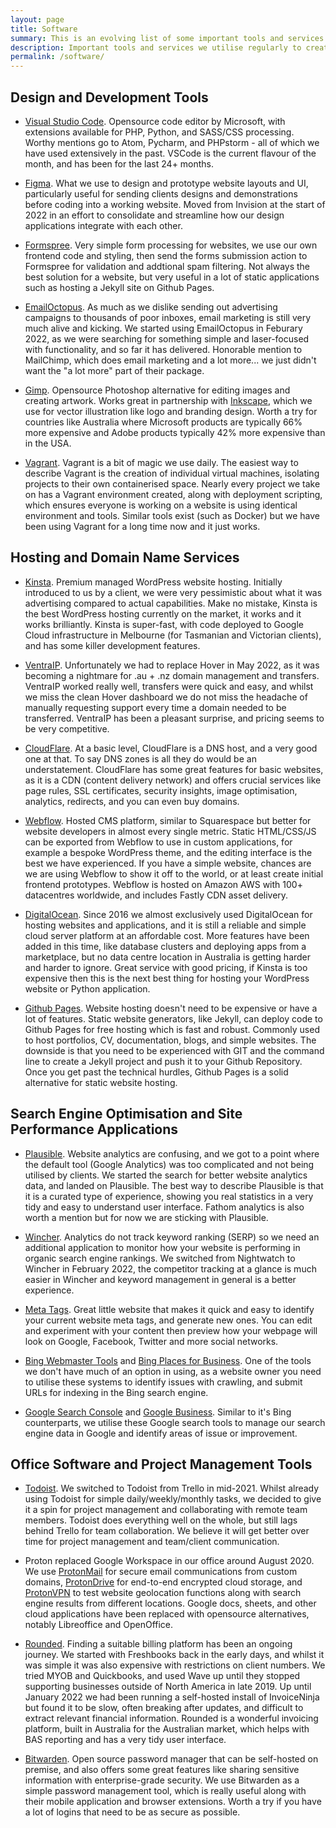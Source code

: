 ```yaml
---
layout: page
title: Software
summary: This is an evolving list of some important tools and services we utilise regularly to create stunning website designs. It will be updated regularly as we find better services or add new applications to our web design and development workflow. Updated 17/05/2022 - Replaced Hover with VentraIP.
description: Important tools and services we utilise regularly to create stunning website designs and successful web applications. Learn about web design and development.
permalink: /software/
---
```


## Design and Development Tools

- [Visual Studio Code](https://code.visualstudio.com/). Opensource code editor by Microsoft, with extensions available for PHP, Python, and SASS/CSS processing. Worthy mentions go to Atom, Pycharm, and PHPstorm - all of which we have used extensively in the past. VSCode is the current flavour of the month, and has been for the last 24+ months.

- [Figma](https://www.figma.com/). What we use to design and prototype website layouts and UI, particularly useful for sending clients designs and demonstrations before coding into a working website. Moved from Invision at the start of 2022 in an effort to consolidate and streamline how our design applications integrate with each other.

- [Formspree](https://formspree.io/). Very simple form processing for websites, we use our own frontend code and styling, then send the forms submission action to Formspree for validation and addtional spam filtering. Not always the best solution for a website, but very useful in a lot of static applications such as hosting a Jekyll site on Github Pages.

- [EmailOctopus](https://emailoctopus.com/). As much as we dislike sending out advertising campaigns to thousands of poor inboxes, email marketing is still very much alive and kicking. We started using EmailOctopus in Feburary 2022, as we were searching for something simple and laser-focused with functionality, and so far it has delivered. Honorable mention to MailChimp, which does email marketing and a lot more... we just didn't want the "a lot more" part of their package.

- [Gimp](https://www.gimp.org/). Opensource Photoshop alternative for editing images and creating artwork. Works great in partnership with [Inkscape](https://inkscape.org/), which we use for vector illustration like logo and branding design. Worth a try for countries like Australia where Microsoft products are typically 66% more expensive and Adobe products typically 42% more expensive than in the USA.

- [Vagrant](https://www.vagrantup.com/). Vagrant is a bit of magic we use daily. The easiest way to describe Vagrant is the creation of individual virtual machines, isolating projects to their own containerised space. Nearly every project we take on has a Vagrant environment created, along with deployment scripting, which ensures everyone is working on a website is using identical environment and tools. Similar tools exist (such as Docker) but we have been using Vagrant for a long time now and it just works.

## Hosting and Domain Name Services

- [Kinsta](https://kinsta.com/signup/?plan=visits-starter&interval=year&kaid=DOXBTNWOLNAX). Premium managed WordPress website hosting. Initially introduced to us by a client, we were very pessimistic about what it was advertising compared to actual capabilities. Make no mistake, Kinsta is the best WordPress hosting currently on the market, it works and it works brilliantly. Kinsta is super-fast, with code deployed to Google Cloud infrastructure in Melbourne (for Tasmanian and Victorian clients), and has some killer development features.

- [VentraIP](https://getonline.vip/4iIiUYIF). Unfortunately we had to replace Hover in May 2022, as it was becoming a nightmare for .au + .nz domain management and transfers. VentraIP worked really well, transfers were quick and easy, and whilst we miss the clean Hover dashboard we do not miss the headache of manually requesting support every time a domain needed to be transferred. VentraIP has been a pleasant surprise, and pricing seems to be very competitive.

- [CloudFlare](https://www.cloudflare.com/). At a basic level, CloudFlare is a DNS host, and a very good one at that. To say DNS zones is all they do would be an understatement. CloudFlare has some great features for basic websites, as it is a CDN (content delivery network) and offers crucial services like page rules, SSL certificates, security insights, image optimisation, analytics, redirects, and you can even buy domains.

- [Webflow](https://webflow.grsm.io/2789083). Hosted CMS platform, similar to Squarespace but better for website developers in almost every single metric. Static HTML/CSS/JS can be exported from Webflow to use in custom applications, for example a bespoke WordPress theme, and the editing interface is the best we have experienced. If you have a simple website, chances are we are using Webflow to show it off to the world, or at least create initial frontend prototypes. Webflow is hosted on Amazon AWS with 100+ datacentres worldwide, and includes Fastly CDN asset delivery.

- [DigitalOcean](https://m.do.co/c/320fe8dd7160). Since 2016 we almost exclusively used DigitalOcean for hosting websites and applications, and it is still a reliable and simple cloud server platform at an affordable cost. More features have been added in this time, like database clusters and deploying apps from a marketplace, but no data centre location in Australia is getting harder and harder to ignore. Great service with good pricing, if Kinsta is too expensive then this is the next best thing for hosting your WordPress website or Python application.

- [Github Pages](https://pages.github.com/). Website hosting doesn't need to be expensive or have a lot of features. Static website generators, like Jekyll, can deploy code to Github Pages for free hosting which is fast and robust. Commonly used to host portfolios, CV, documentation, blogs, and simple websites. The downside is that you need to be experienced with GIT and the command line to create a Jekyll project and push it to your Github Repository. Once you get past the technical hurdles, Github Pages is a solid alternative for static website hosting.

## Search Engine Optimisation and Site Performance Applications

- [Plausible](https://plausible.io/). Website analytics are confusing, and we got to a point where the default tool (Google Analytics) was too complicated and not being utilised by clients. We started the search for better website analytics data, and landed on Plausible. The best way to describe Plausible is that it is a curated type of experience, showing you real statistics in a very tidy and easy to understand user interface. Fathom analytics is also worth a mention but for now we are sticking with Plausible.

- [Wincher](https://wincher.com/). Analytics do not track keyword ranking (SERP) so we need an additional application to monitor how your website is performing in organic search engine rankings. We switched from Nightwatch to Wincher in February 2022, the competitor tracking at a glance is much easier in Wincher and keyword management in general is a better experience.

- [Meta Tags](https://metatags.io/). Great little website that makes it quick and easy to identify your current website meta tags, and generate new ones. You can edit and experiment with your content then preview how your webpage will look on Google, Facebook, Twitter and more social networks.

- [Bing Webmaster Tools](https://www.bing.com/webmasters/tools/) and [Bing Places for Business](https://www.bingplaces.com/). One of the tools we don't have much of an option in using, as a website owner you need to utilise these systems to identify issues with crawling, and submit URLs for indexing in the Bing search engine.

- [Google Search Console](https://search.google.com/search-console) and [Google Business](https://business.google.com/). Similar to it's Bing counterparts, we utilise these Google search tools to manage our search engine data in Google and identify areas of issue or improvement.

## Office Software and Project Management Tools

- [Todoist](https://todoist.com/). We switched to Todoist from Trello in mid-2021. Whilst already using Todoist for simple daily/weekly/monthly tasks, we decided to give it a spin for project management and collaborating with remote team members. Todoist does everything well on the whole, but still lags behind Trello for team collaboration. We believe it will get better over time for project management and team/client communication.

- Proton replaced Google Workspace in our office around August 2020. We use [ProtonMail](https://protonmail.com/) for secure email communications from custom domains, [ProtonDrive](https://drive.protonmail.com/) for end-to-end encrypted cloud storage, and [ProtonVPN](https://protonvpn.com/) to test website geolocation functions along with search engine results from different locations. Google docs, sheets, and other cloud applications have been replaced with opensource alternatives, notably Libreoffice and OpenOffice.

- [Rounded](https://rounded.com.au/). Finding a suitable billing platform has been an ongoing journey. We started with Freshbooks back in the early days, and whilst it was simple it was also expensive with restrictions on client numbers. We tried MYOB and Quickbooks, and used Wave up until they stopped supporting businesses outside of North America in late 2019. Up until January 2022 we had been running a self-hosted install of InvoiceNinja but found it to be slow, often breaking after updates, and difficult to extract relevant financial information. Rounded is a wonderful invoicing platform, built in Australia for the Australian market, which helps with BAS reporting and has a very tidy user interface.

- [Bitwarden](https://bitwarden.com/). Open source password manager that can be self-hosted on premise, and also offers some great features like sharing sensitive information with enterprise-grade security. We use Bitwarden as a simple password management tool, which is really useful along with their mobile application and browser extensions. Worth a try if you have a lot of logins that need to be as secure as possible.